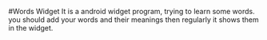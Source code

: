 #Words Widget
It is a android widget program, trying to learn some words. you should add your words and their meanings then regularly it shows them in the widget.